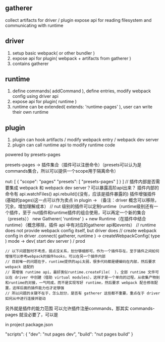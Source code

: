 ## gatherer

collect artifacts for driver / plugin
expose api for reading filesystem and communicating with runtime

## driver

1. setup basic webpack( or other bundler )
2. expose api for plugin( webpack + artifacts from gatherer )
3. contains gatherer

## runtime

1. define commands( addCommand ), define entries, modify webpack config using driver api
2. expose api for plugin( runtime )
3. runtime can be extended( extends: 'runtime-pages' ), user can write their own runtime

## plugin

1. plugin can hook artifacts / modify webpack entry / webpack dev server
2. plugin can call runtime api to modify runtime code

powered by presets-pages

presets-pages -> 插件集合（插件可以注册命令）（presets可以认为是commands集合，所以可以提供一个scope用于隔离命令）

  nut: [
    {
      "scope": "pages"
      "presets": [ "presets-pages" ]
    }
  ]
  // 插件内部是否需要集成 webpack 和 webpack dev server？可以暴露高阶api出来？
  插件内部的命令有 api.watchFiles() api.rebuild()(没有，应该是插件暴露的)
  插件增强插件(基础的pages)这一点可以作为卖点
  in plugin -> （备注：driver 概念可以移除，冗余，增加理解成本）
    // nut 级别的插件可以定制runtime（runtime级别还有一个插件，至于 nut插件和runtime插件的组合使用，可以再定一个新的集合（presets））
    new Gatherer( 'runtime' ) + new Runtime（在插件中结合 runtime）（概念移除，插件 api 中有对应的gatherer api和events）
    // runtime does not provide webpack config itself, but driver does
    // create webpack config in driver
    .connect( gatherer, runtime )
      -> createWebpackConfig( type )
    mode -> dev( start dev server ) / prod

    // 以下问题暂时不考虑，弱点没关系，划分够细即可，作为一个插件存在，至于插件之间如何增强可以参考webpack的插件hooks，可以在另一个插件内部
    // 目前唯一的问题在于，runtime提供的api太弱，很多代码都是硬编码在内部，然后要求 webpack 适配的
    // 需增强 runtime api，最好类似runtime.createFile(  )，全部 runtime 文件可以在 driver 中创建（借助 virtual modules），这样才是一个单向的过程，从收集产物到和runtime的对接，一气呵成，而不是实现写好 runtime，然后要求 webpack 配合修改配置，这样后面的插件能力也才足够强
    // 所以问题的关键不在于，怎么划分，是否有 gatherer 这些都不重要，重点在于 driver 如何从中进行连接并驱动

另外就是插件的能力范围
可以允许插件注册commands，那其实 commands-pages 就没必要了，可以是

in project package.json

"scripts": {
  "dev": "nut pages dev",
  "build": "nut pages build"
}

